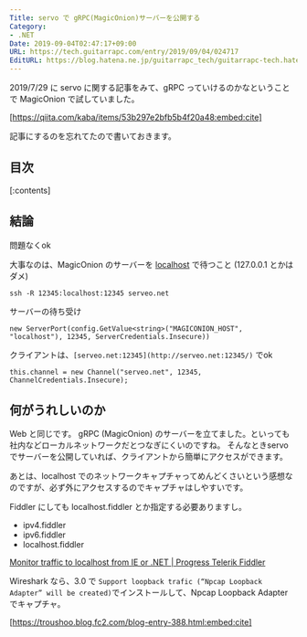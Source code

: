```yaml
---
Title: servo で gRPC(MagicOnion)サーバーを公開する
Category:
- .NET
Date: 2019-09-04T02:47:17+09:00
URL: https://tech.guitarrapc.com/entry/2019/09/04/024717
EditURL: https://blog.hatena.ne.jp/guitarrapc_tech/guitarrapc-tech.hatenablog.com/atom/entry/26006613380628733
---
```


2019/7/29 に servo  に関する記事をみて、gRPC っていけるのかなということで MagicOnion で試していました。

[https://qiita.com/kaba/items/53b297e2bfb5b4f20a48:embed:cite]

記事にするのを忘れてたので書いておきます。

## 目次

[:contents]

## 結論

問題なくok

大事なのは、MagicOnion のサーバーを [localhost](http://localhost) で待つこと (127.0.0.1 とかはダメ)

```
ssh -R 12345:localhost:12345 serveo.net
```

サーバーの待ち受け

```
new ServerPort(config.GetValue<string>("MAGICONION_HOST", "localhost"), 12345, ServerCredentials.Insecure))
```

クライアントは、`[serveo.net:12345](http://serveo.net:12345/)` でok

```
this.channel = new Channel("serveo.net", 12345, ChannelCredentials.Insecure);
```

## 何がうれしいのか

Web  と同じです。
gRPC (MagicOnion) のサーバーを立てました。といっても社内などローカルネットワークだとつなぎにくいのですね。
そんなときservo でサーバーを公開していれば、クライアントから簡単にアクセスができます。

あとは、localhost でのネットワークキャプチャってめんどくさいという感想なのですが、必ず外にアクセスするのでキャプチャはしやすいです。

Fiddler にしても localhost.fiddler とか指定する必要ありますし。

* ipv4.fiddler
* ipv6.fiddler
* localhost.fiddler

[Monitor traffic to localhost from IE or \.NET \| Progress Telerik Fiddler](https://docs.telerik.com/fiddler/configure-fiddler/tasks/monitorlocaltraffic)

Wireshark なら、3.0  で `Support loopback trafic (“Npcap Loopback Adapter” will be created)`でインストールして、Npcap Loopback Adapter でキャプチャ。

[https://troushoo.blog.fc2.com/blog-entry-388.html:embed:cite]

